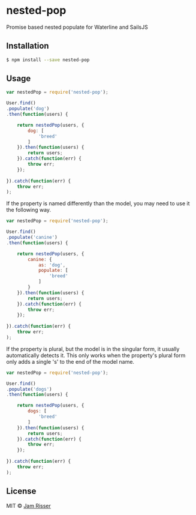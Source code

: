 # nested-pop
Promise based nested populate for Waterline and SailsJS

## Installation

```sh
$ npm install --save nested-pop
```

## Usage

```js
var nestedPop = require('nested-pop');

User.find()
.populate('dog')
.then(function(users) {

    return nestedPop(users, {
        dog: [
            'breed'
        ]
    }).then(function(users) {
        return users;
    }).catch(function(err) {
        throw err;
    });
    
}).catch(function(err) {
    throw err;
);
```

If the property is named differently than the model, you may need to use it the following way.

```js
var nestedPop = require('nested-pop');

User.find()
.populate('canine')
.then(function(users) {

    return nestedPop(users, {
        canine: {
            as: 'dog',
            populate: [
                'breed'
            ]
        } 
    }).then(function(users) {
        return users;
    }).catch(function(err) {
        throw err;
    });
    
}).catch(function(err) {
    throw err;
);
```

If the property is plural, but the model is in the singular form, it usually automatically detects it.
This only works when the property's plural form only adds a single 's' to the end of the model name.

```js
var nestedPop = require('nested-pop');

User.find()
.populate('dogs')
.then(function(users) {

    return nestedPop(users, {
        dogs: [
            'breed'
        ]
    }).then(function(users) {
        return users;
    }).catch(function(err) {
        throw err;
    });
    
}).catch(function(err) {
    throw err;
);
```

## License

MIT © [Jam Risser](http://jam.jamrizzi.com)

[npm-url]: https://npmjs.org/package/nested-pop
